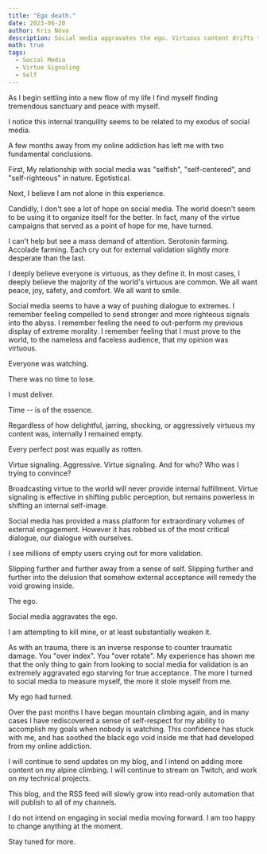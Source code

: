 ```yaml
---
title: "Ego death."
date: 2023-06-20
author: Kris Nóva
description: Social media aggravates the ego. Virtuous content drifts to the extremes and becomes counter productive at scale. Focusing on external validation is futile and robs the soul of a deeper meaning.
math: true
tags:
  - Social Media
  - Virtue Signaling
  - Self
---
```


As I begin settling into a new flow of my life I find myself finding tremendous sanctuary and peace with myself. 

I notice this internal tranquility seems to be related to my exodus of social media.

A few months away from my online addiction has left me with two fundamental conclusions.

First, My relationship with social media was "selfish", "self-centered", and "self-righteous" in nature. Egotistical.

Next, I believe I am not alone in this experience. 

Candidly, I don't see a lot of hope on social media.
The world doesn't seem to be using it to organize itself for the better.
In fact, many of the virtue campaigns that served as a point of hope for me, have turned.

I can't help but see a mass demand of attention. Serotonin farming. Accolade farming.
Each cry out for external validation slightly more desperate than the last.

I deeply believe everyone is virtuous, as they define it.
In most cases, I deeply believe the majority of the world's virtuous are common.
We all want peace, joy, safety, and comfort. We all want to smile.

Social media seems to have a way of pushing dialogue to extremes.
I remember feeling compelled to send stronger and more righteous signals into the abyss.
I remember feeling the need to out-perform my previous display of extreme morality.
I remember feeling that I must prove to the world, to the nameless and faceless audience, that my opinion was virtuous.

Everyone was watching.

There was no time to lose.

I must deliver.

Time -- is of the essence.

Regardless of how delightful, jarring, shocking, or aggressively virtuous my content was, internally I remained empty.

Every perfect post was equally as rotten.

Virtue signaling. Aggressive. Virtue signaling.
And for who? Who was I trying to convince?

Broadcasting virtue to the world will never provide internal fulfillment. 
Virtue signaling is effective in shifting public perception, but remains powerless in shifting an internal self-image.

Social media has provided a mass platform for extraordinary volumes of external engagement.
However it has robbed us of the most critical dialogue, our dialogue with ourselves.

I see millions of empty users crying out for more validation.

Slipping further and further away from a sense of self.
Slipping further and further into the delusion that somehow external acceptance will remedy the void growing inside.

The ego.

Social media aggravates the ego.

I am attempting to kill mine, or at least substantially weaken it. 

As with an trauma, there is an inverse response to counter traumatic damage.
You "over index". 
You "over rotate".
My experience has shown me that the only thing to gain from looking to social media for validation is an extremely aggravated ego starving for true acceptance.
The more I turned to social media to measure myself, the more it stole myself from me.

My ego had turned.

Over the past months I have began mountain climbing again, and in many cases I have rediscovered a sense of self-respect for my ability to accomplish my goals when nobody is watching.
This confidence has stuck with me, and has soothed the black ego void inside me that had developed from my online addiction.

I will continue to send updates on my blog, and I intend on adding more content on my alpine climbing.
I will continue to stream on Twitch, and work on my technical projects.

This blog, and the RSS feed will slowly grow into read-only automation that will publish to all of my channels. 

I do not intend on engaging in social media moving forward. I am too happy to change anything at the moment.

Stay tuned for more.





